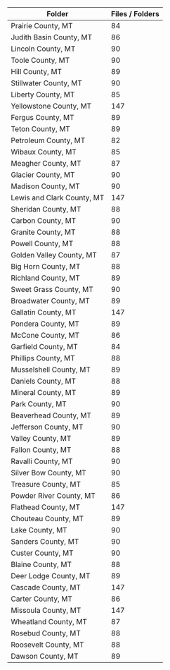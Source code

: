| Folder                     |   Files / Folders |
|----------------------------|-------------------|
| Prairie County, MT         |                84 |
| Judith Basin County, MT    |                86 |
| Lincoln County, MT         |                90 |
| Toole County, MT           |                90 |
| Hill County, MT            |                89 |
| Stillwater County, MT      |                90 |
| Liberty County, MT         |                85 |
| Yellowstone County, MT     |               147 |
| Fergus County, MT          |                89 |
| Teton County, MT           |                89 |
| Petroleum County, MT       |                82 |
| Wibaux County, MT          |                85 |
| Meagher County, MT         |                87 |
| Glacier County, MT         |                90 |
| Madison County, MT         |                90 |
| Lewis and Clark County, MT |               147 |
| Sheridan County, MT        |                88 |
| Carbon County, MT          |                90 |
| Granite County, MT         |                88 |
| Powell County, MT          |                88 |
| Golden Valley County, MT   |                87 |
| Big Horn County, MT        |                88 |
| Richland County, MT        |                89 |
| Sweet Grass County, MT     |                90 |
| Broadwater County, MT      |                89 |
| Gallatin County, MT        |               147 |
| Pondera County, MT         |                89 |
| McCone County, MT          |                86 |
| Garfield County, MT        |                84 |
| Phillips County, MT        |                88 |
| Musselshell County, MT     |                89 |
| Daniels County, MT         |                88 |
| Mineral County, MT         |                89 |
| Park County, MT            |                90 |
| Beaverhead County, MT      |                89 |
| Jefferson County, MT       |                90 |
| Valley County, MT          |                89 |
| Fallon County, MT          |                88 |
| Ravalli County, MT         |                90 |
| Silver Bow County, MT      |                90 |
| Treasure County, MT        |                85 |
| Powder River County, MT    |                86 |
| Flathead County, MT        |               147 |
| Chouteau County, MT        |                89 |
| Lake County, MT            |                90 |
| Sanders County, MT         |                90 |
| Custer County, MT          |                90 |
| Blaine County, MT          |                88 |
| Deer Lodge County, MT      |                89 |
| Cascade County, MT         |               147 |
| Carter County, MT          |                86 |
| Missoula County, MT        |               147 |
| Wheatland County, MT       |                87 |
| Rosebud County, MT         |                88 |
| Roosevelt County, MT       |                88 |
| Dawson County, MT          |                89 |